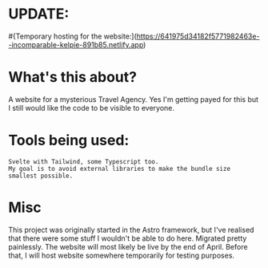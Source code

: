 # UPDATE: 
#{Temporary hosting for the website:](https://641975d34182f5771982463e--incomparable-kelpie-891b85.netlify.app)

# What's this about?

A website for a mysterious Travel Agency.
Yes I'm getting payed for this but I still would like the code to be visible to everyone.

# Tools being used:

```
Svelte with Tailwind, some Typescript too.
My goal is to avoid external libraries to make the bundle size smallest possible.
```

# Misc

This project was originally started in the Astro framework, but I've realised that there were some
stuff I wouldn't be able to do here. Migrated pretty painlessly. The website will most likely be live 
by the end of April. Before that, I will host website somewhere temporarily for testing purposes.
